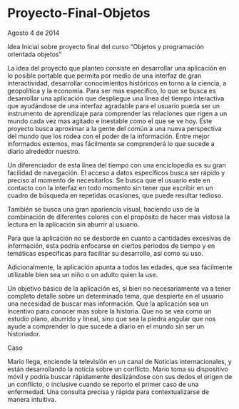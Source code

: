 Proyecto-Final-Objetos
======================
Agosto 4 de 2014


Idea Inicial sobre proyecto final del
curso “Objetos y programación orientada objetos”


La idea del proyecto que planteo consiste en desarrollar una aplicación en lo posible portable que permita por medio de una interfaz de gran interactividad, desarrollar conocimientos históricos en torno a la ciencia, a geopolítica y la economía. Para ser mas especifico, lo que se busca es desarrollar una aplicación que despliegue una linea del tiempo interactiva que ayudándose de una interfaz agradable para el usuario pueda ser un instrumento de aprendizaje para comprender las relaciones que rigen a un mundo cada vez mas agitado e inestable como el que se ve hoy. Este proyecto busca aproximar a la gente del común a una nueva perspectiva del mundo que los rodea con el poder de la información. Entre mejor informados estemos, mas fácilmente se comprenderá lo que sucede a diario alrededor nuestro.

Un diferenciador de esta línea del tiempo con una enciclopedia es su gran facilidad de navegación. El acceso a datos específicos busca ser rápido y preciso al momento de necesitarlos. Se busca que el usuario este en contacto con la interfaz en todo momento sin tener que escribir en un cuadro de búsqueda en repetidas ocasiones, que puede resultar tedioso.

También se busca una gran apariencia visual, haciendo uso de la combinación de diferentes colores con el propósito de hacer mas vistosa la lectura en la aplicación sin aburrir al usuario.

Para que la aplicación no se desborde en cuanto a cantidades excesivas de información, esta podría enfocarse en ciertos periodos de tiempo y en temáticas específicas para facilitar su desarrollo, así como su uso.

Adicionalmente, la aplicación apunta a todos las edades, que sea fácilmente utilizable bien sea un niño o un adulto quien la use.

Un objetivo básico de la aplicación es, si bien no necesariamente va a tener completo detalle sobre un determinado tema, que despierte en el usuario una necesidad de buscar mas información. Que la aplicación sea un incentivo para conocer mas sobre la historia. Que no se vea como un estudio plano, aburrido y lineal, sino que sea la piedra angular que nos ayude a comprender lo que sucede a diario en el mundo sin ser un historiador.

Caso

Mario llega, enciende la televisión en un canal de Noticias internacionales, y están desarrollando la noticia sobre un conflicto. Mario toma su dispositivo móvil y podría buscar rápidamente deslizándose con sus dedos el origen de un conflicto, o inclusive cuando se reporto el primer caso de una enfermedad. Una consulta precisa y rápida para contextualizarse de manera intuitiva.
